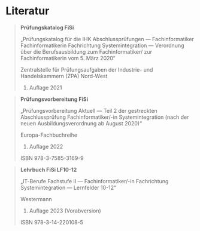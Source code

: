 # Literatur

> **Prüfungskatalog FiSi**
>
> „Prüfungskatalog für die IHK Abschlussprüfungen — Fachinformatiker Fachinformatikerin Fachrichtung Systemintegration — Verordnung über die Berufsausbildung zum Fachinformatiker/ zur Fachinformatikerin vom 5. März 2020“
>
> Zentralstelle für Prüfungsaufgaben der Industrie- und Handelskammern (ZPA) Nord-West
>
> 1. Auflage 2021

> **Prüfungsvorbereitung FiSi**
>
> „Prüfungsvorbereitung Aktuell — Teil 2 der gestreckten Abschlussprüfung Fachinformatiker/-in Systemintegration (nach der neuen Ausbildungsverordnung ab August 2020)“
>
> Europa-Fachbuchreihe
>
> 1. Auflage 2022
>
> ISBN 978-3-7585-3169-9

> **Lehrbuch FiSi LF10-12**
>
> „IT-Berufe Fachstufe II — Fachinformatiker/-in Fachrichtung Systemintegration — Lernfelder 10-12“
>
> Westermann
>
> 1. Auflage 2023 (Vorabversion)
>
> ISBN 978-3-14-220108-5
